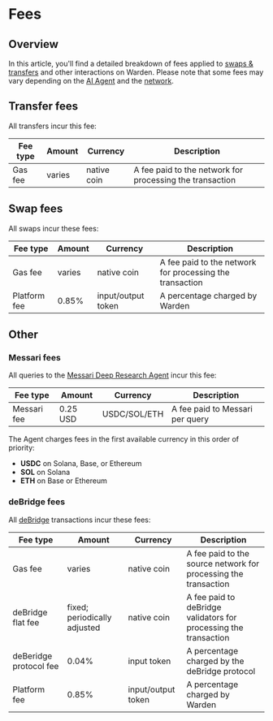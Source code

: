 ﻿---
sidebar_position: 8
---

# Fees

## Overview

In this article, you'll find a detailed breakdown of fees applied to [swaps & transfers](manage-assets#send-or-swap-assets) and other interactions on Warden. Please note that some fees may vary depending on the [AI Agent](explore-ai-agents) and the [network](/#supported-networks).

## Transfer fees

All transfers incur this fee:

| Fee type      | Amount | Currency    | Description                                              |
| ------------- | -------|-------------| -------------------------------------------------------- |
| Gas fee       | varies | native coin | A fee paid to the network for processing the transaction |

## Swap fees

All swaps incur these fees:

| Fee type      | Amount | Currency           | Description                                              |
| ------------- | -------|--------------------| -------------------------------------------------------- |
| Gas fee       | varies | native coin        | A fee paid to the network for processing the transaction |
| Platform fee  | 0.85%  | input/output token | A percentage charged by Warden     

## Other

### Messari fees

All queries to the [Messari Deep Research Agent](explore-ai-agents#messari-deep-research) incur this fee:

| Fee type      | Amount  | Currency     | Description                                              |
| ------------- | --------|--------------| -------------------------------------------------------- |
| Messari fee   | 0.25 USD| USDC/SOL/ETH | A fee paid to Messari per query                          |

The Agent charges fees in the first available currency in this order of priority:

- **USDC** on Solana, Base, or Ethereum
- **SOL** on Solana
- **ETH** on Base or Ethereum

### deBridge fees

All [deBridge](explore-ai-agents#debridge) transactions incur these fees:

| Fee type               | Amount                       | Currency            | Description                                                      |
| -----------------------| -----------------------------|---------------------| ---------------------------------------------------------------- |
| Gas fee                | varies                       | native coin         | A fee paid to the source network for processing the transaction  |
| deBridge flat fee      | fixed; periodically adjusted | native coin         | A fee paid to deBridge validators for processing the transaction |
| deBeridge protocol fee | 0.04%                        | input token         | A percentage charged by the deBridge protocol                    |
| Platform fee           | 0.85%                        | input/output token  | A percentage charged by Warden                                   |
